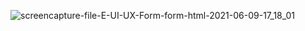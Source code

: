 ![screencapture-file-E-UI-UX-Form-form-html-2021-06-09-17_18_01](https://user-images.githubusercontent.com/84341328/121349044-b6ff2400-c946-11eb-9b91-793794c12a5d.png)
